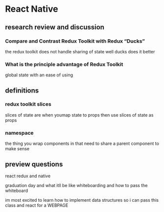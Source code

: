 # React Native

## research review and discussion

### Compare and Contrast Redux Toolkit with Redux “Ducks”

the redux toolkit does not handle sharing of state well ducks does it better

### What is the principle advantage of Redux Toolkit

global state with an ease of using

## definitions

### redux toolkit slices

slices of state are when youmap state to props then use slices of state as props

### namespace

the thing you wrap components in that need to share a parent component to make sense

## preview questions

react redux and native

graduation day and what itll be like whiteboarding and how to pass the whiteboard

im most excited to learn how to implement data structures so i can pass this class and react for a WEBPAGE